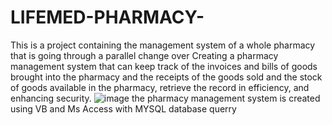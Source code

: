 # LIFEMED-PHARMACY-
This is a project containing the management system of a whole pharmacy that is going through a parallel change over
Creating a pharmacy management system that can keep track of the invoices and bills of goods brought into the pharmacy and the receipts of the goods sold and the stock of goods available in the pharmacy, retrieve the record in efficiency, and enhancing security.
![image](https://user-images.githubusercontent.com/117798934/230907675-4e2caf85-a968-4f63-9b64-2ad729ca07fd.png)
the pharmacy management system is created using VB and Ms Access with MYSQL database querry

 

